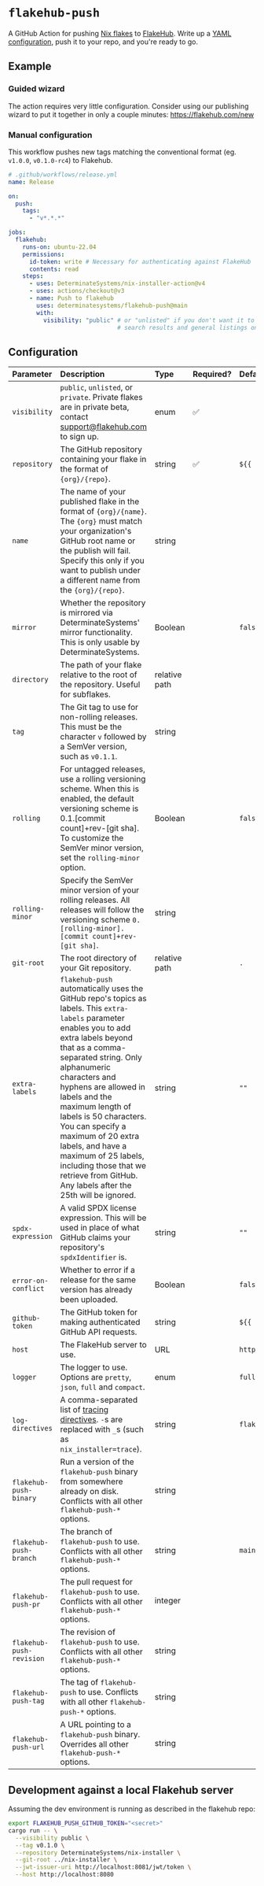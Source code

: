 # `flakehub-push`

A GitHub Action for pushing [Nix flakes][flakes] to [FlakeHub].
Write up a [YAML configuration](#configuration), push it to your repo, and you're ready to go.

## Example

### Guided wizard

The action requires very little configuration.
Consider using our publishing wizard to put it together in only a couple minutes: https://flakehub.com/new

### Manual configuration

This workflow pushes new tags matching the conventional format (eg.
`v1.0.0`, `v0.1.0-rc4`) to Flakehub.

```yaml
# .github/workflows/release.yml
name: Release

on:
  push:
    tags:
      - "v*.*.*"

jobs:
  flakehub:
    runs-on: ubuntu-22.04
    permissions:
      id-token: write # Necessary for authenticating against FlakeHub
      contents: read
    steps:
      - uses: DeterminateSystems/nix-installer-action@v4
      - uses: actions/checkout@v3
      - name: Push to flakehub
        uses: determinatesystems/flakehub-push@main
        with:
          visibility: "public" # or "unlisted" if you don't want it to show up in
                               # search results and general listings on flakehub.com
```

## Configuration

Parameter | Description | Type | Required? | Default
:---------|:------------|:-----|:----------|:-------
`visibility` | `public`, `unlisted`, or `private`. Private flakes are in private beta, contact support@flakehub.com to sign up. | enum | ✅ |
`repository` | The GitHub repository containing your flake in the format of `{org}/{repo}`. | string | ✅ | `${{ github.repository }}`
`name` | The name of your published flake in the format of `{org}/{name}`. The `{org}` must match your organization's GitHub root name or the publish will fail. Specify this only if you want to publish under a different name from the `{org}/{repo}`. | string | |
`mirror` | Whether the repository is mirrored via DeterminateSystems' mirror functionality. This is only usable by DeterminateSystems. | Boolean | | `false`
`directory` | The path of your flake relative to the root of the repository. Useful for subflakes. | relative path | |
`tag` | The Git tag to use for non-rolling releases. This must be the character `v` followed by a SemVer version, such as `v0.1.1`. | string | |
`rolling` | For untagged releases, use a rolling versioning scheme. When this is enabled, the default versioning scheme is 0.1.[commit count]+rev-[git sha]. To customize the SemVer minor version, set the `rolling-minor` option. | Boolean | | `false`
`rolling-minor` | Specify the SemVer minor version of your rolling releases. All releases will follow the versioning scheme `0.[rolling-minor].[commit count]+rev-[git sha]`. | string | |
`git-root` | The root directory of your Git repository. | relative path | | `.`
`extra-labels` | `flakehub-push` automatically uses the GitHub repo's topics as labels. This `extra-labels` parameter enables you to add extra labels beyond that as a comma-separated string. Only alphanumeric characters and hyphens are allowed in labels and the maximum length of labels is 50 characters. You can specify a maximum of 20 extra labels, and have a maximum of 25 labels, including those that we retrieve from GitHub. Any labels after the 25th will be ignored. | string | | `""`
`spdx-expression` | A valid SPDX license expression. This will be used in place of what GitHub claims your repository's `spdxIdentifier` is. | string | | `""`
`error-on-conflict` | Whether to error if a release for the same version has already been uploaded. | Boolean | | `false`
`github-token` | The GitHub token for making authenticated GitHub API requests. | string | | `${{ github.token }}`
`host` | The FlakeHub server to use. | URL | | `https://api.flakehub.com`
`logger` | The logger to use. Options are `pretty`, `json`, `full` and `compact`. | enum | | `full`
`log-directives` | A comma-separated list of [tracing directives](https://docs.rs/tracing-subscriber/latest/tracing_subscriber/filter/struct.EnvFilter.html#directives). `-`s are replaced with `_`s (such as `nix_installer=trace`). | string | | `flakehub_push=info`
`flakehub-push-binary` | Run a version of the `flakehub-push` binary from somewhere already on disk. Conflicts with all other `flakehub-push-*` options. | string | |
`flakehub-push-branch` | The branch of `flakehub-push` to use. Conflicts with all other `flakehub-push-*` options. | string | | `main`
`flakehub-push-pr` | The pull request for `flakehub-push` to use. Conflicts with all other `flakehub-push-*` options. | integer | |
`flakehub-push-revision` | The revision of `flakehub-push` to use. Conflicts with all other `flakehub-push-*` options. | string | |
`flakehub-push-tag` | The tag of `flakehub-push` to use. Conflicts with all other `flakehub-push-*` options. | string | | |
`flakehub-push-url` | A URL pointing to a `flakehub-push` binary. Overrides all other `flakehub-push-*` options. | string | | |

## Development against a local Flakehub server

Assuming the dev environment is running as described in the flakehub repo:

```bash
export FLAKEHUB_PUSH_GITHUB_TOKEN="<secret>"
cargo run -- \
  --visibility public \
  --tag v0.1.0 \
  --repository DeterminateSystems/nix-installer \
  --git-root ../nix-installer \
  --jwt-issuer-uri http://localhost:8081/jwt/token \
  --host http://localhost:8080
```

[flakehub]: https://flakehub.com
[flakes]: https://zero-to-nix.com/concepts/flakes
